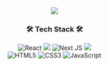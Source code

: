 <div align="center">
<img src="https://capsule-render.vercel.app/api?type=waving&color=gradient&height=200&section=header&text=HI 😎%20%20&fontSize=52&animation=fadeIn&fontAlignY=42&fontAlign=86&fontColor=ffffff">

### 🛠 Tech Stack 🛠

![React](https://img.shields.io/badge/react-%2320232a.svg?style=for-the-badge&logo=react&logoColor=%2361DAFB)
<img src="https://img.shields.io/badge/TypeScript-3178C6?style=for-the-badge&logo=TypeScript&logoColor=white">
![Next JS](https://img.shields.io/badge/Next-black?style=for-the-badge&logo=next.js&logoColor=white)
<img src="https://img.shields.io/badge/github-181717?style=for-the-badge&logo=github&logoColor=white">
<br/>
![HTML5](https://img.shields.io/badge/html5-%23E34F26.svg?style=for-the-badge&logo=html5&logoColor=white)
![CSS3](https://img.shields.io/badge/css3-%231572B6.svg?style=for-the-badge&logo=css3&logoColor=white)
![JavaScript](https://img.shields.io/badge/javascript-%23323330.svg?style=for-the-badge&logo=javascript&logoColor=%23F7DF1E)
</div>
